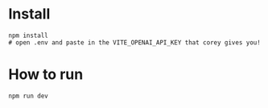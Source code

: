 # Install

```
npm install
# open .env and paste in the VITE_OPENAI_API_KEY that corey gives you!
```

# How to run

```
npm run dev
```
